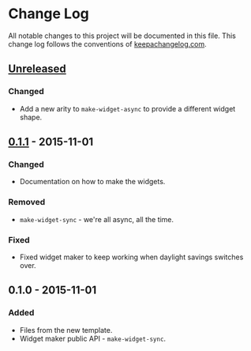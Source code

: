 # Change Log
All notable changes to this project will be documented in this file. This change log follows the conventions of [keepachangelog.com](http://keepachangelog.com/).

## [Unreleased][unreleased]
### Changed
- Add a new arity to `make-widget-async` to provide a different widget shape.

## [0.1.1] - 2015-11-01
### Changed
- Documentation on how to make the widgets.

### Removed
- `make-widget-sync` - we're all async, all the time.

### Fixed
- Fixed widget maker to keep working when daylight savings switches over.

## 0.1.0 - 2015-11-01
### Added
- Files from the new template.
- Widget maker public API - `make-widget-sync`.

[unreleased]: https://github.com/your-name/spl-pick/compare/0.1.1...HEAD
[0.1.1]: https://github.com/your-name/spl-pick/compare/0.1.0...0.1.1
